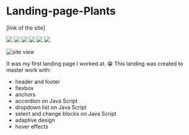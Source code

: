# Landing-page-Plants

[link of the site]

![](https://img.shields.io/badge/-HTML-499A18)
![](https://img.shields.io/badge/-CSS-499A18)
![](https://img.shields.io/badge/-Java%20Script-499A18)
![](https://img.shields.io/badge/-SVG-499A18)
![](https://img.shields.io/badge/-Adaptive%20design-499A18)
![](https://img.shields.io/badge/-Flexbox-499A18)

![site view](/site-view.gif)

It was my first landing page I worked at. :grin:
This landing was created to master work with:
- header and footer
- flexbox
- anchors
- accordion on Java Script
- dropdown list on Java Script
- select and change blocks on Java Script
- adaptive design
- hover effects
